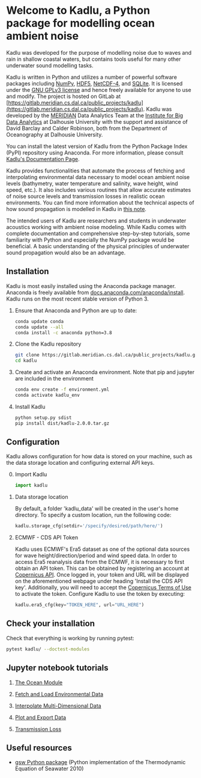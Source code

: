 # Welcome to Kadlu, a Python package for modelling ocean ambient noise

Kadlu was developed for the purpose of modelling noise due to waves and rain in shallow coastal 
waters, but contains tools useful for many other underwater sound modelling tasks.

Kadlu is written in Python and utilizes a number of powerful software packages 
including [NumPy](https://numpy.org/), [HDF5](https://www.hdfgroup.org/), 
[NetCDF-4](https://www.unidata.ucar.edu/software/netcdf/), and [SQLite](https://www.sqlite.org/index.html).
It is licensed under the [GNU GPLv3 license](https://www.gnu.org/licenses/) 
and hence freely available for anyone to use and modify.
The project is hosted on GitLab at 
[https://gitlab.meridian.cs.dal.ca/public_projects/kadlu](https://gitlab.meridian.cs.dal.ca/public_projects/kadlu). 
Kadlu was developed by the [MERIDIAN](http://meridian.cs.dal.ca/) Data Analytics Team at the 
[Institute for Big Data Analytics](https://bigdata.cs.dal.ca/) at Dalhousie University with the 
support and assistance of David Barclay and Calder Robinson, both from the Department of Oceanography 
at Dalhousie University.

You can install the latest version of Kadlu from the Python Package Index (PyPI) repository using Anaconda. 
For more information, please consult [Kadlu's Documentation Page](https://docs.meridian.cs.dal.ca/kadlu/).

Kadlu provides functionalities that automate the process of fetching and interpolating 
environmental data necessary to model ocean ambient noise levels (bathymetry, water temperature 
and salinity, wave height, wind speed, etc.). It also includes various routines that allow 
accurate estimates of noise source levels and transmission losses in realistic ocean environments.
You can find more information about the technical aspects of how sound propagation is modelled in 
Kadlu in [this note](docs/source/_static/kadlu_sound_propagation_note.pdf).

The intended users of Kadlu are researchers and students in underwater acoustics working with ambient noise modeling. 
While Kadlu comes with complete documentation and comprehensive step-by-step tutorials, some familiarity with Python and 
especially the NumPy package would be beneficial. A basic understanding of 
the physical principles of underwater sound propagation would also be an advantage.


## Installation

Kadlu is most easily installed using the Anaconda package manager.
Anaconda is freely available from [docs.anaconda.com/anaconda/install](https://docs.anaconda.com/anaconda/install/). 
Kadlu runs on the most recent stable version of Python 3. 

 1. Ensure that Anaconda and Python are up to date:
    ```bash
    conda update conda
    conda update --all
    conda install -c anaconda python=3.8
    ```

 2. Clone the Kadlu repository
    ```bash
    git clone https://gitlab.meridian.cs.dal.ca/public_projects/kadlu.git
    cd kadlu
    ```

 3. Create and activate an Anaconda environment. Note that pip and jupyter are included in the environment
    ```bash
    conda env create -f environment.yml
    conda activate kadlu_env
    ```

 4. Install Kadlu
    ```bash
    python setup.py sdist
    pip install dist/kadlu-2.0.0.tar.gz
    ```


## Configuration

Kadlu allows configuration for how data is stored on your machine, such as the data storage location and configuring external API keys. 

 0. Import Kadlu

    ```python
    import kadlu
    ```

 1. Data storage location

    By default, a folder 'kadlu_data' will be created in the user's home directory. To specify a custom location, run the following code:
    ```python
    kadlu.storage_cfg(setdir='/specify/desired/path/here/')
    ```

 2. ECMWF - CDS API Token

    Kadlu uses ECMWF's Era5 dataset as one of the optional data sources for wave height/direction/period and wind speed data.
    In order to access Era5 reanalysis data from the ECMWF, it is necessary to first obtain an API token.
    This can be obtained by registering an account at [Copernicus API](https://cds.climate.copernicus.eu/api-how-to). Once logged in, your token and URL will be displayed on the aforementioned webpage under heading 'Install the CDS API key'.
    Additionally, you will need to accept the [Copernicus Terms of Use](https://cds.climate.copernicus.eu/cdsapp/#!/terms/licence-to-use-copernicus-products) to activate the token.
    Configure Kadlu to use the token by executing:
    ```python
    kadlu.era5_cfg(key="TOKEN_HERE", url="URL_HERE")
    ```


## Check your installation

Check that everything is working by running pytest:
```bash
pytest kadlu/ --doctest-modules
```


## Jupyter notebook tutorials

 1. [The Ocean Module](docs/source/tutorials/ocean_module_tutorial/ocean_module_tutorial.ipynb)

 2. [Fetch and Load Environmental Data](docs/source/tutorials/fetch_load_tutorial/fetch_load_tutorial.ipynb)

 3. [Interpolate Multi-Dimensional Data](docs/source/tutorials/interp_tutorial/interp_tutorial.ipynb)

 4. [Plot and Export Data](docs/source/tutorials/plot_export_tutorial/plot_export_tutorial.ipynb)

 5. [Transmission Loss](docs/source/tutorials/transm_loss_tutorial/transm_loss_tutorial.ipynb)


## Useful resources

 *  [gsw Python package](https://github.com/TEOS-10/GSW-Python) (Python implementation of the Thermodynamic Equation of Seawater 2010)
